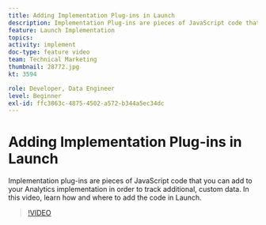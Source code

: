 ```yaml
---
title: Adding Implementation Plug-ins in Launch
description: Implementation Plug-ins are pieces of JavaScript code that you can add to your Analytics implementation in order to track additional, custom data. In this video, learn how and where to add the code in Launch.
feature: Launch Implementation
topics: 
activity: implement
doc-type: feature video
team: Technical Marketing
thumbnail: 28772.jpg
kt: 3594

role: Developer, Data Engineer
level: Beginner
exl-id: ffc3863c-4875-4502-a572-b344a5ec34dc
---
```

# Adding Implementation Plug-ins in Launch

Implementation plug-ins are pieces of JavaScript code that you can add to your Analytics implementation in order to track additional, custom data. In this video, learn how and where to add the code in Launch.

>[!VIDEO](https://video.tv.adobe.com/v/28772/?quality=12&learn=on)
